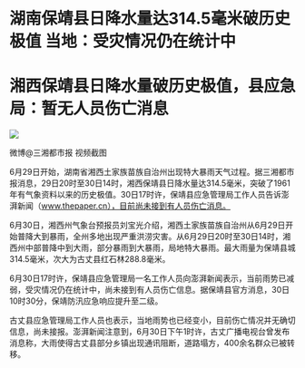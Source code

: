 # 湖南保靖县日降水量达314.5毫米破历史极值 当地：受灾情况仍在统计中

# 湘西保靖县日降水量破历史极值，县应急局：暂无人员伤亡消息

![](https://inews.gtimg.com/newsapp_bt/0/15810596945/1000)

微博@三湘都市报 视频截图

6月29日开始，湖南省湘西土家族苗族自治州出现特大暴雨天气过程。据三湘都市报消息，29日20时至30日14时，湘西保靖县日降水量达314.5毫米，突破了1961年有气象资料以来的历史极值。30日17时许，保靖县应急管理局工作人员告诉澎湃新闻（www.thepaper.cn），目前尚未接到有人员伤亡消息。

6月30日，湘西州气象台预报员刘宝光介绍，湘西土家族苗族自治州从6月29日开始普降大到暴雨，全州多地出现严重洪涝灾害。从6月29日20时至30日14时，湘西州中部普降中到大雨，部分暴雨到大暴雨，局地特大暴雨。最大雨量为保靖县城314.5毫米，次大为古丈县红石林288.8毫米。

6月30日17时许，保靖县应急管理局一名工作人员向澎湃新闻表示，当前雨势已减弱，受灾情况仍在统计中，尚未接到有人员伤亡信息。据保靖县官方消息，30日10时30分，保靖防汛应急响应提升至二级。

古丈县应急管理局工作人员也表示，当地雨势也已经变小，目前伤亡情况并无确切信息，尚未接报。澎湃新闻注意到，6月30日下午1时许，古丈广播电视台曾发布消息称，大雨使得古丈县部分乡镇出现通讯阻断，道路塌方，400余名群众已被转移。

